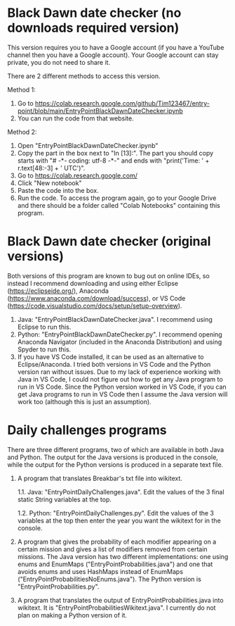 # Black Dawn date checker (no downloads required version)
This version requires you to have a Google account (if you have a YouTube channel then you have a Google account). Your Google account can stay private, you do not need to share it.

There are 2 different methods to access this version.

Method 1:
1) Go to https://colab.research.google.com/github/Tim123467/entry-point/blob/main/EntryPointBlackDawnDateChecker.ipynb
2) You can run the code from that website.

Method 2:
1) Open "EntryPointBlackDawnDateChecker.ipynb"
2) Copy the part in the box next to "In [13]:". The part you should copy starts with "# -\*- coding: utf-8 -\*-" and ends with "print('Time: ' + r.text[48:-3] + ' UTC')".
3) Go to https://colab.research.google.com/
4) Click "New notebook"
5) Paste the code into the box.
6) Run the code. To access the program again, go to your Google Drive and there should be a folder called "Colab Notebooks" containing this program.

# Black Dawn date checker (original versions)
Both versions of this program are known to bug out on online IDEs, so instead I recommend downloading and using either Eclipse (https://eclipseide.org/), Anaconda (https://www.anaconda.com/download/success), or VS Code (https://code.visualstudio.com/docs/setup/setup-overview).

1) Java: "EntryPointBlackDawnDateChecker.java". I recommend using Eclipse to run this.
2) Python: "EntryPointBlackDawnDateChecker.py". I recommend opening Anaconda Navigator (included in the Anaconda Distribution) and using Spyder to run this.
3) If you have VS Code installed, it can be used as an alternative to Eclipse/Anaconda. I tried both versions in VS Code and the Python version ran without issues. Due to my lack of experience working with Java in VS Code, I could not figure out how to get any Java program to run in VS Code. Since the Python version worked in VS Code, if you can get Java programs to run in VS Code then I assume the Java version will work too (although this is just an assumption).

# Daily challenges programs
There are three different programs, two of which are available in both Java and Python. The output for the Java versions is produced in the console, while the output for the Python versions is produced in a separate text file.
1) A program that translates Breakbar's txt file into wikitext.

    1.1. Java: "EntryPointDailyChallenges.java". Edit the values of the 3 final static String variables at the top.

    1.2. Python: "EntryPointDailyChallenges.py". Edit the values of the 3 variables at the top then enter the year you want the wikitext for in the console.

2) A program that gives the probability of each modifier appearing on a certain mission and gives a list of modifiers removed from certain missions. The Java version has two different implementations: one using enums and EnumMaps ("EntryPointProbabilities.java") and one that avoids enums and uses HashMaps instead of EnumMaps ("EntryPointProbabilitiesNoEnums.java"). The Python version is "EntryPointProbabilities.py".

3) A program that translates the output of EntryPointProbabilities.java into wikitext. It is "EntryPointProbabilitiesWikitext.java". I currently do not plan on making a Python version of it.
